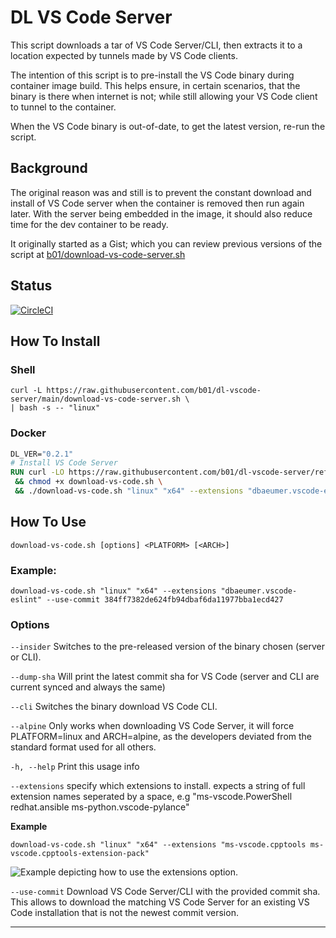 # DL VS Code Server

This script downloads a tar of VS Code Server/CLI, then extracts it to a
location expected by tunnels made by VS Code clients.

The intention of this script is to pre-install the VS Code binary during
container image build. This helps ensure, in certain scenarios, that the binary
is there when internet is not; while still allowing your VS Code client to
tunnel to the container.

When the VS Code binary is out-of-date, to get the latest version, re-run the
script.

## Background

The original reason was and still is to prevent the constant download and
install of VS Code server when the container is removed then run again later.
With the server being embedded in the image, it should also reduce time for the
dev container to be ready.

It originally started as a Gist; which you can review previous versions of the
script at [b01/download-vs-code-server.sh]

## Status

[![CircleCI](https://dl.circleci.com/status-badge/img/gh/b01/dl-vscode-server/tree/main.svg?style=svg)](https://dl.circleci.com/status-badge/redirect/gh/b01/dl-vscode-server/tree/main)

## How To Install

### Shell
```shell
curl -L https://raw.githubusercontent.com/b01/dl-vscode-server/main/download-vs-code-server.sh \
| bash -s -- "linux"
```

### Docker

```dockerfile
DL_VER="0.2.1"
# Install VS Code Server
RUN curl -LO https://raw.githubusercontent.com/b01/dl-vscode-server/refs/tags/${DL_VER}/download-vs-code.sh \
 && chmod +x download-vs-code.sh \
 && ./download-vs-code.sh "linux" "x64" --extensions "dbaeumer.vscode-eslint"
```

## How To Use

`download-vs-code.sh [options] <PLATFORM> [<ARCH>]`

### Example:

```shell
download-vs-code.sh "linux" "x64" --extensions "dbaeumer.vscode-eslint" --use-commit 384ff7382de624fb94dbaf6da11977bba1ecd427
```

### Options

`--insider`
Switches to the pre-released version of the binary chosen (server or
CLI).

`--dump-sha`
Will print the latest commit sha for VS Code (server and CLI are current
synced and always the same)

`--cli`
Switches the binary download VS Code CLI.

`--alpine`
Only works when downloading VS Code Server, it will force PLATFORM=linux and
ARCH=alpine, as the developers deviated from the standard format used for all
others.

`-h, --help`
Print this usage info

`--extensions`
    specify which extensions to install. expects a string of full extension names seperated by a space,
    e.g "ms-vscode.PowerShell redhat.ansible ms-python.vscode-pylance"

   **Example**
   ```shell
   download-vs-code.sh "linux" "x64" --extensions "ms-vscode.cpptools ms-vscode.cpptools-extension-pack"
   ```
   ![Example depicting how to use the extensions option.](/assets/example-option-extensions-01.png)

`--use-commit`
    Download VS Code Server/CLI with the provided commit sha. This allows to download the matching VS Code Server for an existing VS Code installation that is not the newest commit version.

---

[b01/download-vs-code-server.sh]: https://gist.github.com/b01/0a16b6645ab7921b0910603dfb85e4fb
